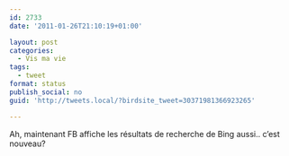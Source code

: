 ```yaml
---
id: 2733
date: '2011-01-26T21:10:19+01:00'

layout: post
categories:
  - Vis ma vie
tags:
  - tweet
format: status
publish_social: no
guid: 'http://tweets.local/?birdsite_tweet=30371981366923265'

---
```


Ah, maintenant FB affiche les résultats de recherche de Bing aussi.. c’est nouveau?
